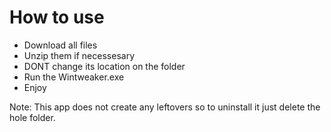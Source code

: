 # How to use
- Download all files
- Unzip them if necessesary
- DONT change its location on the folder
- Run the Wintweaker.exe
- Enjoy

Note: This app does not create any leftovers so to uninstall it just delete the hole folder.
